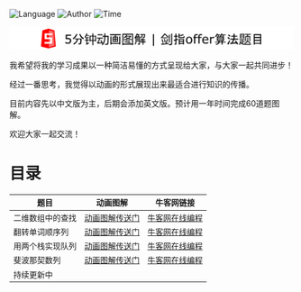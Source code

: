 ![Language](https://img.shields.io/badge/language-Java-brightgreen.svg) ![Author](https://img.shields.io/badge/author-David%20Chou-blue)
![Time](https://img.shields.io/badge/%E5%B7%A5%E7%A8%8B%E9%A2%84%E8%AE%A1-1%E5%B9%B4-yellow)


![Logo](logo.png)

我希望将我的学习成果以一种简洁易懂的方式呈现给大家，与大家一起共同进步！

经过一番思考，我觉得以动画的形式展现出来最适合进行知识的传播。

目前内容先以中文版为主，后期会添加英文版。预计用一年时间完成60道题图解。

欢迎大家一起交流！

# 目录

| 题目 | 动画图解 | 牛客网链接 |
|---|---|---|
| 二维数组中的查找 | [动画图解传送门](01.二维数组中的查找/二维数组中的查找.md) | [牛客网在线编程](https://www.nowcoder.com/practice/abc3fe2ce8e146608e868a70efebf62e?tpId=13&tqId=11154&tPage=1&rp=1&ru=/ta/coding-interviews&qru=/ta/coding-interviews/question-ranking) |
| 翻转单词顺序列 | [动画图解传送门](02.翻转单词顺序列/翻转单词顺序列.md) | [牛客网在线编程](https://www.nowcoder.com/practice/3194a4f4cf814f63919d0790578d51f3?tpId=13&tqId=11197&tPage=1&rp=1&ru=/ta/coding-interviews&qru=/ta/coding-interviews/question-ranking)
| 用两个栈实现队列 | [动画图解传送门](03.用两个栈实现队列/用两个栈实现队列.md) | [牛客网在线编程](https://www.nowcoder.com/practice/54275ddae22f475981afa2244dd448c6?tpId=13&tqId=11158&tPage=1&rp=1&ru=%2Fta%2Fcoding-interviews&qru=%2Fta%2Fcoding-interviews%2Fquestion-ranking)
| 斐波那契数列 | [动画图解传送门](04.斐波那契数列/斐波那契数列.md) | [牛客网在线编程](https://www.nowcoder.com/practice/c6c7742f5ba7442aada113136ddea0c3?tpId=13&tqId=11160&tPage=1&rp=1&ru=%2Fta%2Fcoding-interviews&qru=%2Fta%2Fcoding-interviews%2Fquestion-ranking)
| 持续更新中 | |
